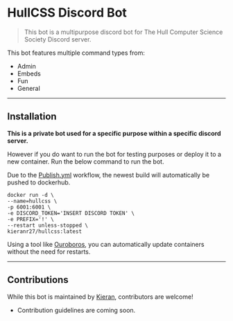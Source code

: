 # HullCSS Discord Bot
> This bot is a multipurpose discord bot for The Hull Computer Science Society Discord server. 

This bot features multiple command types from:
* Admin
* Embeds
* Fun
* General

---
## Installation 

**This is a private bot used for a specific purpose within a specific discord server.** 

However if you do want to run the bot for testing purposes or deploy it to a new container. Run the below command to run the bot.

Due to the [Publish.yml](.github/workflows/publish.yml) workflow, the newest build will automatically be pushed to dockerhub.
```docker
docker run -d \
--name=hullcss \
-p 6001:6001 \
-e DISCORD_TOKEN='INSERT DISCORD TOKEN' \
-e PREFIX='!' \
--restart unless-stopped \
kieranr27/hullcss:latest
```

Using a tool like [Ouroboros](https://github.com/pyouroboros/ouroboros), you can automatically update containers without the need for restarts.

---
## Contributions
While this bot is maintained by [Kieran](https://github.com/KieranRobson), contributors are welcome! 
- Contribution guidelines are coming soon.